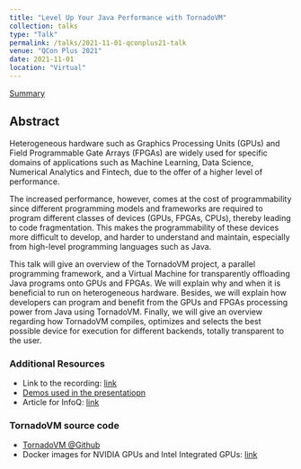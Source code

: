 ```yaml
---
title: "Level Up Your Java Performance with TornadoVM"
collection: talks
type: "Talk"
permalink: /talks/2021-11-01-qconplus21-talk
venue: "QCon Plus 2021"
date: 2021-11-01
location: "Virtual"
---
```


[Summary](https://www.infoq.com/articles/java-performance-tornadovm/)

## Abstract

Heterogeneous hardware such as Graphics Processing Units (GPUs) and Field Programmable Gate Arrays (FPGAs) are widely used for specific domains of applications such as Machine Learning, Data Science, Numerical Analytics and Fintech, due to the offer of a higher level of performance.

The increased performance, however, comes at the cost of programmability since different programming models and frameworks are required to program different classes of devices (GPUs, FPGAs, CPUs), thereby leading to code fragmentation. This makes the programmability of these devices more difficult to develop, and harder to understand and maintain, especially from high-level programming languages such as Java.

This talk will give an overview of the TornadoVM project, a parallel programming framework, and a Virtual Machine for transparently offloading Java programs onto GPUs and FPGAs. We will explain why and when it is beneficial to run on heterogeneous hardware. Besides, we will explain how developers can program and benefit from the GPUs and FPGAs processing power from Java using TornadoVM. Finally, we will give an overview regarding how TornadoVM compiles, optimizes and selects the best possible device for execution for different backends, totally transparent to the user. 

### Additional Resources

* Link to the recording: [link](https://plus.qconferences.com/plus2021/presentation/level-your-java-performance-tornadovm)
* [Demos used in the presentatiopn](https://github.com/jjfumero/qconplus2021-tornadovm)
* Article for InfoQ: [link](https://www.infoq.com/articles/java-performance-tornadovm/)


### TornadoVM source code

* [TornadoVM @Github](https://github.com/beehive-lab/TornadoVM)
* Docker images for NVIDIA GPUs and Intel Integrated GPUs: [link](https://github.com/beehive-lab/docker-tornado)
